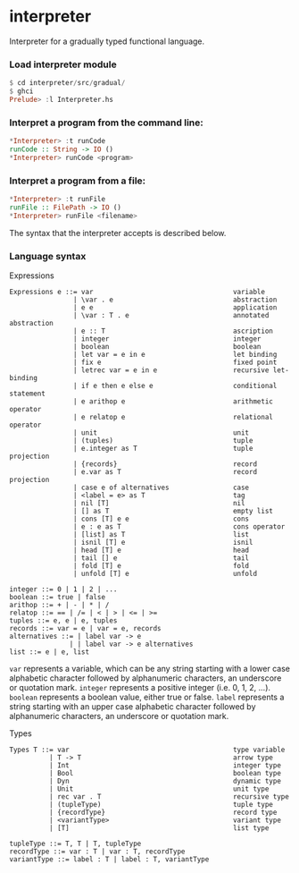 # interpreter
Interpreter for a gradually typed functional language.

### Load interpreter module
```haskell
$ cd interpreter/src/gradual/
$ ghci
Prelude> :l Interpreter.hs
```
### Interpret a program from the command line:
```haskell
*Interpreter> :t runCode
runCode :: String -> IO ()
*Interpreter> runCode <program>
```

### Interpret a program from a file:
```haskell
*Interpreter> :t runFile
runFile :: FilePath -> IO ()
*Interpreter> runFile <filename>
```

The syntax that the interpreter accepts is described below.

### Language syntax
Expressions
```
Expressions e ::= var                                   variable
                | \var . e                              abstraction
                | e e                                   application
                | \var : T . e                          annotated abstraction
                | e :: T                                ascription
                | integer                               integer
                | boolean                               boolean
                | let var = e in e                      let binding
                | fix e                                 fixed point
                | letrec var = e in e                   recursive let-binding
                | if e then e else e                    conditional statement
                | e arithop e                           arithmetic operator
                | e relatop e                           relational operator
                | unit                                  unit
                | (tuples)                              tuple
                | e.integer as T                        tuple projection
                | {records}                             record
                | e.var as T                            record projection
                | case e of alternatives                case
                | <label = e> as T                      tag
                | nil [T]                               nil
                | [] as T                               empty list
                | cons [T] e e                          cons
                | e : e as T                            cons operator
                | [list] as T                           list
                | isnil [T] e                           isnil
                | head [T] e                            head
                | tail [] e                             tail
                | fold [T] e                            fold
                | unfold [T] e                          unfold

integer ::= 0 | 1 | 2 | ...
boolean ::= true | false
arithop ::= + | - | * | /
relatop ::= == | /= | < | > | <= | >=
tuples ::= e, e | e, tuples
records ::= var = e | var = e, records
alternatives ::= | label var -> e
               | | label var -> e alternatives
list ::= e | e, list
```
`var` represents a variable, which can be any string starting with a lower case alphabetic character followed by alphanumeric characters, an underscore or quotation mark.
`integer` represents a positive integer (i.e. 0, 1, 2, ...).
`boolean` represents a boolean value, either true or false.
`label` represents a string starting with an upper case alphabetic character followed by alphanumeric characters, an underscore or quotation mark.

Types
```
Types T ::= var                                         type variable
          | T -> T                                      arrow type
          | Int                                         integer type
          | Bool                                        boolean type
          | Dyn                                         dynamic type
          | Unit                                        unit type
          | rec var . T                                 recursive type
          | (tupleType)                                 tuple type
          | {recordType}                                record type
          | <variantType>                               variant type
          | [T]                                         list type

tupleType ::= T, T | T, tupleType
recordType ::= var : T | var : T, recordType
variantType ::= label : T | label : T, variantType
```
